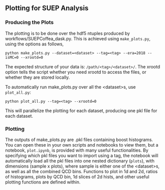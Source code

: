 ## Plotting for SUEP Analysis

### Producing the Plots
The plotting is to be done over the hdf5 ntuples produced by workflows/SUEPCoffea_dask.py. This is achieved using `make_plots.py`, using the options as follows,
```
python make_plots.py --dataset=<dataset> --tag=<tag> --era=2018 --isMC=0 --xrootd=0
```
The expected structure of your data is: `/path/<tag>/<dataset>/`. The xrootd option tells the script whether you need xrootd to access the files, or whether they are stored locally.

To automatically run make_plots.py over all the \<dataset\>s, use `plot_all.py`:
```
python plot_all.py --tag=<tag> --xrootd=0
```
This will parallelize the plotting for each dataset, producing one pkl file for each dataset.
  
  
### Plotting
The outputs of make_plots.py are .pkl files containing boost histograms. You can open these in your own scripts and notebooks to view them,
but a notebook, `plot.ipynb`, is provided with many useful functionalities. By specifying which pkl files you want to import using a tag,
the notebook will automatically load all the pkl files into one nested dictionary (`plots`), with dimensions (sample x plots),
where sample is either one of the \<dataset\>s, as well as all the combined QCD bins. Functions to plot in 1d and 2d, ratios of histograms,
plots by QCD bin, 1d slices of 2d hists, and other useful plotting functions are defined within.
